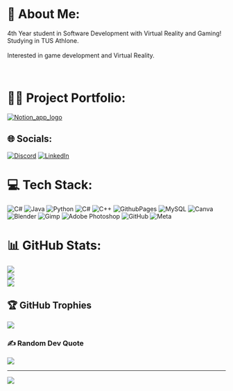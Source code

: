 # 💫 About Me:
4th Year student in Software Development with Virtual Reality and Gaming!<br>Studying in TUS Athlone.<br><br>Interested in game development and Virtual Reality.<br><br><br>

# 🧑‍💻 Project Portfolio:
[![Notion_app_logo](https://github.com/user-attachments/assets/baf0dc9c-e68d-4963-bb6a-139474c6b9cd)](https://www.notion.so/Piotr-Warkocki-Project-Portfolio-125f9a93b2f180f7adbdfa0de89339e5)
## 🌐 Socials:

[![Discord](https://img.shields.io/badge/Discord-%237289DA.svg?logo=discord&logoColor=white)](https://discord.gg/piotrrrrr03) [![LinkedIn](https://img.shields.io/badge/LinkedIn-%230077B5.svg?logo=linkedin&logoColor=white)](https://linkedin.com/in/PiotrWarkocki) 

# 💻 Tech Stack:
![C#](https://img.shields.io/badge/c%23-%23239120.svg?style=for-the-badge&logo=csharp&logoColor=white) ![Java](https://img.shields.io/badge/java-%23ED8B00.svg?style=for-the-badge&logo=openjdk&logoColor=white) ![Python](https://img.shields.io/badge/python-3670A0?style=for-the-badge&logo=python&logoColor=ffdd54) ![C#](https://img.shields.io/badge/c%23-%23239120.svg?style=for-the-badge&logo=csharp&logoColor=white) ![C++](https://img.shields.io/badge/c++-%2300599C.svg?style=for-the-badge&logo=c%2B%2B&logoColor=white) ![GithubPages](https://img.shields.io/badge/github%20pages-121013?style=for-the-badge&logo=github&logoColor=white) ![MySQL](https://img.shields.io/badge/mysql-4479A1.svg?style=for-the-badge&logo=mysql&logoColor=white) ![Canva](https://img.shields.io/badge/Canva-%2300C4CC.svg?style=for-the-badge&logo=Canva&logoColor=white) ![Blender](https://img.shields.io/badge/blender-%23F5792A.svg?style=for-the-badge&logo=blender&logoColor=white) ![Gimp](https://img.shields.io/badge/Gimp-657D8B?style=for-the-badge&logo=gimp&logoColor=FFFFFF) ![Adobe Photoshop](https://img.shields.io/badge/adobe%20photoshop-%2331A8FF.svg?style=for-the-badge&logo=adobe%20photoshop&logoColor=white) ![GitHub](https://img.shields.io/badge/github-%23121011.svg?style=for-the-badge&logo=github&logoColor=white) ![Meta](https://img.shields.io/badge/Meta-%230467DF.svg?style=for-the-badge&logo=Meta&logoColor=white)
# 📊 GitHub Stats:
![](https://github-readme-stats.vercel.app/api?username=PiotrWarkocki03&theme=neon&hide_border=false&include_all_commits=false&count_private=false)<br/>
![](https://github-readme-streak-stats.herokuapp.com/?user=PiotrWarkocki03&theme=neon&hide_border=false)<br/>
![](https://github-readme-stats.vercel.app/api/top-langs/?username=PiotrWarkocki03&theme=neon&hide_border=false&include_all_commits=false&count_private=false&layout=compact)

## 🏆 GitHub Trophies
![](https://github-profile-trophy.vercel.app/?username=PiotrWarkocki03&theme=radical&no-frame=false&no-bg=false&margin-w=4)

### ✍️ Random Dev Quote
![](https://quotes-github-readme.vercel.app/api?type=horizontal&theme=radical)

---
[![](https://visitcount.itsvg.in/api?id=PiotrWarkocki03&icon=5&color=0)](https://visitcount.itsvg.in)

<!-- Proudly created with GPRM ( https://gprm.itsvg.in ) -->
